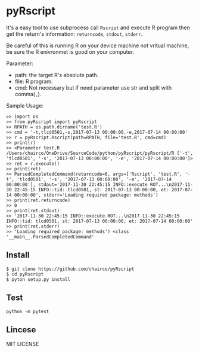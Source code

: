 # pyRscript

It's a easy tool to use subprocess call `Rscript` and execute R program then get the return's information: `returncode`, `stdout`, `stderr`.

Be careful of this is running R on your device machine not vritual machine, be sure the R enivronmet is good on your computer.


Parameter:
+ path: the target R's absolute path.
+ file: R program.
+ cmd: Not necessary but if need parameter use str and split with comma(`,`).


Sample Usage:
```
>> import os
>> from pyRscript import pyRscript
>> RPATH = os.path.dirname('test.R')
>> cmd = '-t,tlcd0501,-s,2017-07-13 00:00:00,-e,2017-07-14 00:00:00'
>> r = pyRscript.Rscript(path=RPATH, file='test.R', cmd=cmd)
>> print(r)
>> <Parameter test.R /Users/chairco/OneDrive/SourceCode/python/pyRscript/pyRscript/R ['-t', 'tlcd0501', '-s', '2017-07-13 00:00:00', '-e', '2017-07-14 00:00:00']>
>> ret = r.execute()
>> print(ret)
>> ParsedCompletedCommand(returncode=0, args=['Rscript', 'test.R', '-t', 'tlcd0501', '-s', '2017-07-13 00:00:00', '-e', '2017-07-14 00:00:00'], stdout='2017-11-30 22:45:15 INFO::execute ROT...\n2017-11-30 22:45:15 INFO::tid: tlcd0501, st: 2017-07-13 00:00:00, et: 2017-07-14 00:00:00', stderr='Loading required package: methods')
>> print(ret.returncode)
>> 0
>> print(ret.stdout)
>> '2017-11-30 22:45:15 INFO::execute ROT...\n2017-11-30 22:45:15 INFO::tid: tlcd0501, st: 2017-07-13 00:00:00, et: 2017-07-14 00:00:00'
>> print(ret.stderr)
>> 'Loading required package: methods') <class '__main__.ParsedCompletedCommand'
```


## Install

```
$ git clone https://github.com/chairco/pyRscript
$ cd pyRscript
$ pyton setup.py install
```


## Test

```
python -m pytest
```


## Lincese

MIT LICENSE

